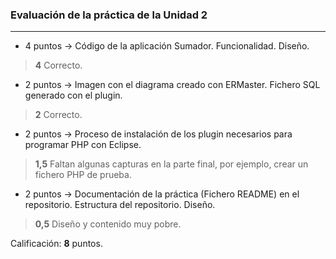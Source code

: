 ### Evaluación de la práctica de la Unidad 2
---

* 4 puntos -> Código de la aplicación Sumador. Funcionalidad. Diseño.
> **4** Correcto.
* 2 puntos -> Imagen con el diagrama creado con ERMaster. Fichero SQL generado con el plugin.
> **2** Correcto.
* 2 puntos -> Proceso de instalación de los plugin necesarios para programar PHP con Eclipse.
> **1,5** Faltan algunas capturas en la parte final, por ejemplo, crear un fichero PHP de prueba.
* 2 puntos -> Documentación de la práctica (Fichero README) en el repositorio. Estructura del repositorio. Diseño.
> **0,5** Diseño y contenido muy pobre.

Calificación: **8** puntos.
